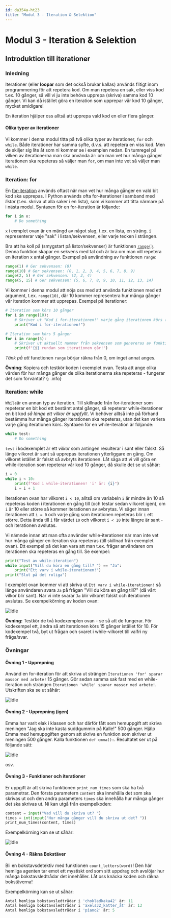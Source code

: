 ```yaml
---
id: da354a-ht23
title: "Modul 3 - Iteration & Selektion"
---
```


# Modul 3 - Iteration & Selektion

## Introduktion till iterationer

### Inledning

Iterationer (eller **loopar** som det också brukar kallas) används flitigt inom programmering för att repetera kod. Om man repetera en sak, eller viss kod t.ex. 10 gånger, så vill vi ju inte behöva upprepa (skriva) samma kod 10 gånger. Vi kan då istället göra en iteration som upprepar vår kod 10 gånger, mycket smidigare!

En iteration hjälper oss alltså att upprepa vald kod en eller flera gånger.

#### Olika typer av iterationer

Vi kommer i denna modul titta på två olika typer av iterationer, `for` och `while`. Både iterationer har samma syfte, d.v.s. att repetera en viss kod. Men de skiljer sig lite åt som ni kommer se i exemplen nedan. En tumregel på vilken av iterationerna man ska använda är: om man vet hur många gånger iterationen ska repeteras så väljer man `for`, om man inte vet så väljer man `while`.

### Iteration: for

En [for-iteration](https://docs.python.org/3.10/tutorial/controlflow.html#for-statements) används oftast när man vet hur många gånger en vald bit kod ska upprepas. I Python används ofta for-iterationer i samband med _listor_ (t.ex. skriva ut alla saker i en lista), som vi kommer att titta närmare på i nästa modul. Syntaxen för en for-iteration är följande:

```python
for i in x:
    # Do something
```

`x` i exmplet ovan är en mängd av något slag, t.ex. en lista, en sträng. `i` representerar vaje "sak" i listan/sekvensen, eller varje tecken i strängen.

Bra att ha koll på (smygstart på listor/sekvenser) är funktionen [`range()`](https://docs.python.org/2/library/functions.html#range). Denna funktion skapar en sekvens med tal och är bra om man vill repetera en iteration x antal gånger. Exempel på användning av funktionen `range`:

```python
range(1) # Ger sekvensen: (0)
range(10) # Ger sekvensen: (0, 1, 2, 3, 4, 5, 6, 7, 8, 9)
range(2, 5) # Ger sekvensen: (2, 3, 4)
range(5, 15) # Ger sekvensen: (5, 6, 7, 8, 9, 10, 11, 12, 13, 14)
```

Vi kommer i denna modul att nöja oss med att använda funktionen med ett argument, t.ex. `range(10)`, där 10 kommer representera hur många gånger vår iteration kommer att upprepas. Exempel på iterationer:

```python
# Iteration som körs 10 gånger
for i in range(10):
    # Skriver ut "Kod i for-iterationen!" varje gång iterationen körs (totalt 10 gånger)
    print("Kod i for-iterationen!")

# Iteration som körs 5 gånger
for i in range(5):
    # Skriver ut aktuellt nummer från sekvensen som genereras av funktionen "range"
    print(f"{i} rundan som iterationen går!")
```

_Tänk på att_ functionen `range` börjar räkna från 0, om inget annat anges.

__Övning__: Kopiera och testkör koden i exemplet ovan. Testa att ange olika värden för hur många gånger de olika iterationerna ska repeteras - fungerar det som förväntat?
{: .info}

### Iteration: while

`While`är en annan typ av iteration. Till skillnade från for-iterationer som repeterar en bit kod ett bestämt antal gånger, så repeterar while-iterationer en bit kod _så länge ett vilkor är uppfyllt_. Vi behöver alltså inte på förhand bestämma hur många gånger iterationen ska repeteras, utan det kan variera varje gång iterationen körs. Syntaxen för en while-iteration är följande:

```python
while test:
    # Do something
```

`test` i kodexemplet är ett _vilkor_ som antingen resulterar i sant eller falskt. Så länge vilkoret är sant så upprepas iterationen ytterliggare en gång. Om vilkoret istället är falskt så avbryts iterationen. Låt säga att vi vill göra en while-iteration som repeterar vår kod 10 gånger, då skulle det se ut såhär:

```python
i = 0
while i < 10:
    print(f"Kod i while-iterationen! 'i' är: {i}")
    i = i + 1
```

Iterationen ovan har vilkoret `i < 10`, alltså om variabeln `i` är mindre än 10 så repeteras koden i iterationen en gång till (och testar sedan vilkoret igen), om `i` är 10 eller större så kommer iterationen av avbrytas. Vi säger innan iterationen att `i = 0` och varje gång som iterationen repeteras blir `i` ett större. Detta ända till `i` får värdet `10` och vilkoret `i < 10` inte längre är sant - och iterationen avslutas.

Vi nämnde innan att man ofta använder while-iterationer när man inte vet hur många gånger en iteration ska repeteras (till skillnad från exemplet ovan). Ett exempel på det kan vara att man t.ex. frågar användaren om iterationen ska repeteras en gång till. Se exempel:

```python
print("Test av while-iteration")
while input("Vill du köra en gång till? ") == "Ja":
    print("Ett varv i while-iterationen!")
print("Slut på det roliga")
```

I exemplet ovan kommer vi att skriva ut `Ett varv i while-iterationen!` så länge användaren svara `Ja` på frågan "Vill du köra en gång till?" (då vårt vilkor blir sant). När vi inte svarar `Ja` blir vilkoret falskt och iterationen avslutas. Se exempelkörning av koden ovan:

![Idle](../images/idle1.png)

__Övning:__ Testkör de två kodexemplen ovan - se så att de fungerar. För kodexempel ett, ändra så att iterationen körs 15 gånger istället för 10. För kodexempel två, byt ut frågan och svaret i while-vilkoret till valfri ny fråga/svar.

### Övningar

#### Övning 1 - Upprepning

Använd en for-iteration för att skriva ut strängen `Iterationen 'for' sparar massor med arbete!` 15 gånger. Gör sedan samma sak fast med en while-iteration och strängen `Iterationen 'while' sparar massor med arbete!`. Utskriften ska se ut såhär:

![Idle](../images/idle2.png)

#### Övning 2 - Upprepning (igen)

Emma har varit elak i klassen och har därför fått som hemuppgift att skriva meningen "Jag ska inte kasta suddgummin på Kalle!" 500 gånger. Hjälp Emma med hemuppgiften genom att skriva en funktion som skriver ut meningen 500 gånger. Kalla funktionen `def emma():`. Resultatet ser ut på följande sätt:

![Idle](../images/idle3.png)

osv.

#### Övning 3 - Funktioner och iterationer

Er uppgift är att skriva funktionen `print_num_times` som ska ha två parametrar. Den första parametern `content` ska innehålla det som ska skrivas ut och den andra parameters `times` ska innehålla hur många gånger det ska skrivas ut. Ni kan utgå från exempelkoden:

```python
content = input("Vad vill du skriva ut? ")
times = int(input("Hur många gånger vill du skriva ut det? "))
print_num_times(content, times)
```

Exempelkörning kan se ut såhär:

![Idle](../images/idle4.png)

#### Övning 4 - Räkna Bokstäver

Bli en bokstavsdetektiv med funktionen `count_letters(word)`! Den här hemliga agenten tar emot ett mystiskt ord som sitt uppdrag och avslöjar hur många bokstavsledtrådar det innehåller. Låt oss knäcka koden och räkna bokstäverna!


Exempelkörning kan se ut såhär:

```python
Antal hemliga bokstavsledtrådar i 'chokladkaka42' är: 11
Antal hemliga bokstavsledtrådar i 'axels32_katter_åt' är: 13
Antal hemliga bokstavsledtrådar i 'piano2' är: 5
```